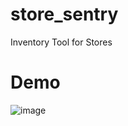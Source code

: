 # store_sentry
Inventory Tool for Stores

# Demo
![image](https://github.com/ikeicg/store_sentry/assets/125681815/58315d82-bc1b-48af-a3e7-5f6d61c724fc)
